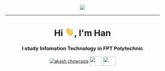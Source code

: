 <p align="center">
  <img src="https://github.com/thompsonemerson/thompsonemerson/raw/master/cover-thompson.png" height="200"/>
</p>
<hr>
<h1 align="center">Hi <img src="https://raw.githubusercontent.com/ABSphreak/ABSphreak/master/gifs/Hi.gif" width="30px">, I'm Han </h1>
<h3 align="center">I study Infomation Technology in FPT Polytechnic</h3>
<p align="center">
<a href="https://www.facebook.com/HanHa.Dubai/" target="blank"><img align="center" src="https://cdn.jsdelivr.net/npm/simple-icons@3.0.1/icons/facebook.svg" alt="akash chowrasia" height="30" width="40" /></a>
 <a href = "mailto: hangochan2003@gmail.com"><img align="center" src="https://simpleicons.org/icons/gmail.svg" height="30" width="40" /></a>
  <a href = "https://www.tiktok.com/@hanapz"><img align="center" src="https://simpleicons.org/icons/tiktok.svg" height="30" width="40" /></a>
  
</p>
